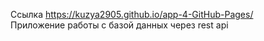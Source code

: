 Ссылка https://kuzya2905.github.io/app-4-GitHub-Pages/ \
Приложение работы с базой данных через rest api
